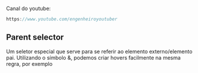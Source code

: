 Canal do youtube:

```js
https://www.youtube.com/engenheiroyoutuber
```

## Parent selector

Um seletor especial que serve para se referir ao elemento externo/elemento pai.
Utilizando o símbolo &, podemos criar hovers facilmente na mesma regra, por
exemplo
